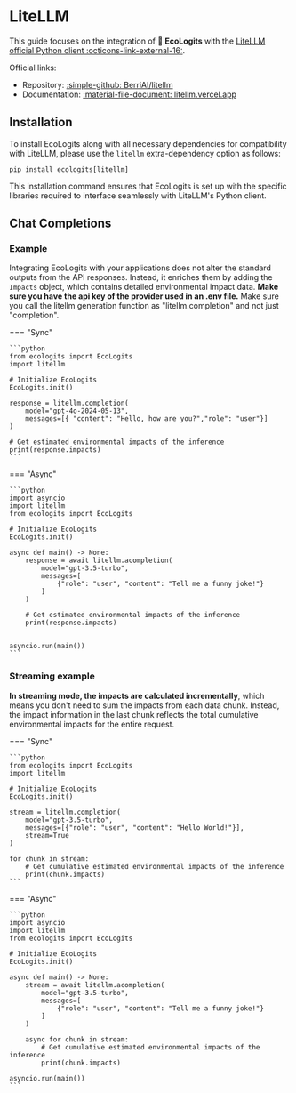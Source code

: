 # LiteLLM

This guide focuses on the integration of :seedling: **EcoLogits** with the [LiteLLM official Python client :octicons-link-external-16:](https://github.com/BerriAI/litellm).

Official links:

* Repository: [:simple-github: BerriAI/litellm](https://github.com/BerriAI/litellm)
* Documentation: [:material-file-document: litellm.vercel.app](https://litellm.vercel.app/docs/#litellm-python-sdk)


## Installation

To install EcoLogits along with all necessary dependencies for compatibility with LiteLLM, please use the `litellm` extra-dependency option as follows:

```shell
pip install ecologits[litellm]
```

This installation command ensures that EcoLogits is set up with the specific libraries required to interface seamlessly with LiteLLM's Python client.


## Chat Completions

### Example

Integrating EcoLogits with your applications does not alter the standard outputs from the API responses. Instead, it enriches them by adding the `Impacts` object, which contains detailed environmental impact data. **Make sure you have the api key of the provider used in an .env file.** Make sure you call the litellm generation function as "litellm.completion" and not just "completion".

=== "Sync"

    ```python
    from ecologits import EcoLogits
    import litellm
    
    # Initialize EcoLogits
    EcoLogits.init()
    
    response = litellm.completion(
        model="gpt-4o-2024-05-13",
        messages=[{ "content": "Hello, how are you?","role": "user"}]
    )
    
    # Get estimated environmental impacts of the inference
    print(response.impacts)
    ```

=== "Async"

    ```python
    import asyncio
    import litellm
    from ecologits import EcoLogits
    
    # Initialize EcoLogits
    EcoLogits.init()
    
    async def main() -> None:
        response = await litellm.acompletion(
            model="gpt-3.5-turbo",
            messages=[
                {"role": "user", "content": "Tell me a funny joke!"}
            ]
        )
        
        # Get estimated environmental impacts of the inference
        print(response.impacts)
    
    
    asyncio.run(main())
    ```

### Streaming example

**In streaming mode, the impacts are calculated incrementally**, which means you don't need to sum the impacts from each data chunk. Instead, the impact information in the last chunk reflects the total cumulative environmental impacts for the entire request.

=== "Sync" 

    ```python
    from ecologits import EcoLogits
    import litellm
    
    # Initialize EcoLogits
    EcoLogits.init()
    
    stream = litellm.completion(
        model="gpt-3.5-turbo",
        messages=[{"role": "user", "content": "Hello World!"}],
        stream=True
    )
    
    for chunk in stream:
        # Get cumulative estimated environmental impacts of the inference
        print(chunk.impacts)
    ```

=== "Async"

    ```python
    import asyncio
    import litellm
    from ecologits import EcoLogits
    
    # Initialize EcoLogits
    EcoLogits.init()
    
    async def main() -> None:
        stream = await litellm.acompletion(
            model="gpt-3.5-turbo",
            messages=[
                {"role": "user", "content": "Tell me a funny joke!"}
            ]
        )
        
        async for chunk in stream:
            # Get cumulative estimated environmental impacts of the inference
            print(chunk.impacts)
    
    asyncio.run(main())
    ```

